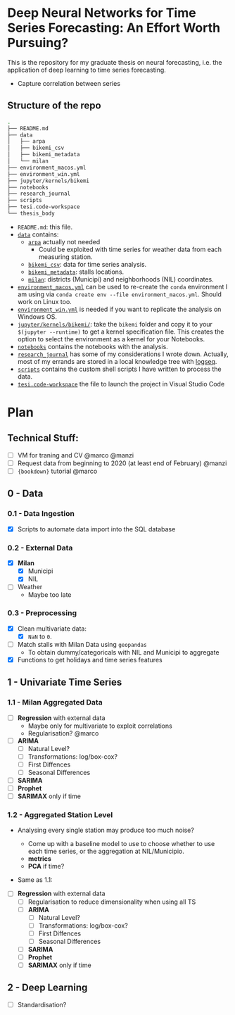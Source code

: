 # Deep Neural Networks for Time Series Forecasting: An Effort Worth Pursuing?

This is the repository for my graduate thesis on neural forecasting, i.e. the application of deep learning to time series forecasting.

* Capture correlation between series 

## Structure of the repo

```bash
.
├── README.md
├── data
│   ├── arpa
│   ├── bikemi_csv
│   ├── bikemi_metadata
│   └── milan
├── environment_macos.yml
├── environment_win.yml
├── jupyter/kernels/bikemi
├── notebooks
├── research_journal
├── scripts
├── tesi.code-workspace
└── thesis_body
```

* `README.md`: this file.
* [`data`](https://github.com/baggiponte/thesis-forecasting/tree/main/data) contains:
  * [`arpa`](https://github.com/baggiponte/thesis-forecasting/tree/main/data/arpa) actually not needed
    * Could be exploited with time series for weather data from each measuring station.
  * [`bikemi_csv`](https://github.com/baggiponte/thesis-forecasting/tree/main/data/bikemi_csv): data for time series analysis.
  * [`bikemi_metadata`](https://github.com/baggiponte/thesis-forecasting/tree/main/data/bikemi_metadata): stalls locations.
  * [`milan`](https://github.com/baggiponte/thesis-forecasting/tree/main/data/milan): districts (Municipi) and neighborhoods (NIL) coordinates.
* [`environment_macos.yml`](https://github.com/baggiponte/thesis-forecasting/tree/main/environment_macos.yml) can be used to re-create the `conda` environment I am using via `conda create env --file environment_macos.yml`. Should work on Linux too.
* [`environment_win.yml`](https://github.com/baggiponte/thesis-forecasting/tree/main/environment_win.yml) is needed if you want to replicate the analysis on Windows OS.
* [`jupyter/kernels/bikemi/`](https://github.com/baggiponte/thesis-forecasting/tree/main/jupyter/kernels/bikemi): take the `bikemi` folder and copy it to your `$(jupyter --runtime)` to get a kernel specification file. This creates the option to select the environment as a kernel for your Notebooks.
* [`notebooks`](https://github.com/baggiponte/thesis-forecasting/tree/main/environment.yml) contains the notebooks with the analysis.
* [`research_journal`](https://github.com/baggiponte/thesis-forecasting/tree/main/research_journal) has some of my considerations I wrote down. Actually, most of my errands are stored in a local knowledge tree with [logseq](https://github.com/logseq/logseq).
* [`scripts`](https://github.com/baggiponte/thesis-forecasting/tree/main/scripts) contains the custom shell scripts I have written to process the data.
* [`tesi.code-workspace`](https://github.com/baggiponte/thesis-forecasting/tree/main/tesi.code-workspace) the file to launch the project in Visual Studio Code

# Plan

## Technical Stuff:

- [ ] VM for traning and CV @marco @manzi
- [ ] Request data from beginning to 2020 (at least end of February) @manzi
- [ ] `{bookdown}` tutorial @marco

## 0 - Data

### 0.1 - Data Ingestion

- [x] Scripts to automate data import into the SQL database

### 0.2 - External Data

- [x] **Milan**
  - [x] Municipi 
  - [x] NIL
- [ ] Weather
  - Maybe too late

### 0.3 - Preprocessing

- [x] Clean multivariate data:
  - [x] `NaN` to `0`.
- [ ] Match stalls with Milan Data using `geopandas`
  - To obtain dummy/categoricals with NIL and Municipi to aggregate
- [x] Functions to get holidays and time series features

## 1 - Univariate Time Series

### 1.1 - Milan Aggregated Data

  - [ ] **Regression** with external data
    - Maybe only for multivariate to exploit correlations
    - Regularisation? @marco
  - [ ] **ARIMA**
    - [ ] Natural Level?
    - [ ] Transformations: log/box-cox?
    - [ ] First Diffences
    - [ ] Seasonal Differences
  - [ ] **SARIMA**
  - [ ] **Prophet**
  - [ ] **SARIMAX** only if time

### 1.2 - Aggregated Station Level 

* Analysing every single station may produce too much noise?
  * Come up with a baseline model to use to choose whether to use each time series, or the aggregation at NIL/Municipio.
  * **metrics**
  * **PCA** if time?

* Same as 1.1:

- [ ] **Regression** with external data
    - [ ] Regularisation to reduce dimensionality when using all TS
  - [ ] **ARIMA**
    - [ ] Natural Level?
    - [ ] Transformations: log/box-cox?
    - [ ] First Diffences
    - [ ] Seasonal Differences
  - [ ] **SARIMA**
  - [ ] **Prophet**
  - [ ] **SARIMAX** only if time

## 2 - Deep Learning

- [ ] Standardisation?